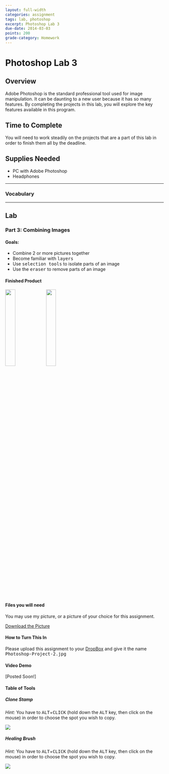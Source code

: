 ```yaml
---
layout: full-width
categories: assignment
tags: lab, photoshop
excerpt: Photoshop Lab 3
due-date: 2014-03-03
points: 200
grade-category: Homework
---
```

# Photoshop Lab 3 #

## Overview ##

Adobe Photoshop is the standard professional tool used for image manipulation.  It can be daunting to a new user because it has so many features.  By completing the projects in this lab, you will explore the key features available in this program.


## Time to Complete ##

You will need to work steadily on the projects that are a part of this lab in order to finish them all by the deadline.

## Supplies Needed ##

* PC with Adobe Photoshop
* Headphones

***


### Vocabulary ###



***


## Lab ##

### Part 3:  Combining Images ###
#### Goals: ####
* Combine 2 or more pictures together
* Become familiar with <kbd>layers</kbd>
* Use <kbd>selection tools</kbd> to isolate parts of an image
* Use the <kbd>eraser</kbd> to remove parts of an image



#### Finished Product ####
<img src="https://dl.dropboxusercontent.com/u/3135266/classes/Photoshop%20Projects/photoshop-project-2.JPG" width="25%" > <img src="https://dl.dropboxusercontent.com/u/3135266/classes/Photoshop%20Projects/photoshop-project-2-model.jpg" width="25%">



#### Files you will need ####
You may use my picture, or a picture of your choice for this assignment.




[Download the Picture](https://dl.dropboxusercontent.com/u/3135266/classes/Photoshop%20Projects/photoshop-project-2.JPG)



#### How to Turn This In ####
Please upload this assignment to your [DropBox](http://DropBox.com) and give it the name <kbd>Photoshop-Project-2.jpg</kbd>


#### Video Demo ####
[Posted Soon!]


#### Table of Tools ####

##### Clone Stamp #####

_Hint:_ You have to <kbd>ALT</kbd>+<kbd>CLICK</kbd> (hold down the <kbd>ALT</kbd> key, then click on the mouse) in order to choose the spot you wish to copy.

<img src="https://dl.dropboxusercontent.com/u/3135266/classes/Photoshop%20Projects/website/tool-window/PS-Clone-Stamp.jpg">

##### Healing Brush #####

_Hint:_ You have to <kbd>ALT</kbd>+<kbd>CLICK</kbd> (hold down the <kbd>ALT</kbd> key, then click on the mouse) in order to choose the spot you wish to copy.

<img src="https://dl.dropboxusercontent.com/u/3135266/classes/Photoshop%20Projects/website/tool-window/PS-Spot-Healing-Brush.jpg">
